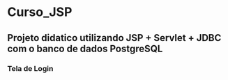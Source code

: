 # Curso_JSP
## Projeto didatico utilizando JSP + Servlet + JDBC com o banco de dados PostgreSQL 

### Tela de Login
